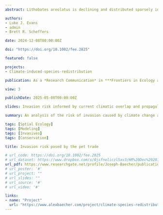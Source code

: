 ```yaml
---
abstract: Lithobates areolatus is declining and distributed sparsely in remnant prairie habitats of the central United States. Owing to their extensive use of crayfish/small mammal burrows and highly secretive nature, limited data exist regarding the life history of L. areolatus, particularly natural sources of mortality. Experimentally, two species of insect (both backswimmers [Notonecta spp.]) have been identified as predators of larval L. areolatus. Reported predators of post-metamorphic L. areolatus include Heterodon platirhinos (Eastern Hog-nosed Snake), Coluber constrictor (North American Racer), Thamnophis sirtalis (Common Gartersnake), and Procyon lotor (Raccoon); however, other common predators of ranid frogs such as snakes, birds, and mammals are suspected. Here we report the predation of L. areolatus by Nerodia erythrogaster (Plain-bellied Watersnake) and Lanius ludovicianus (Loggerhead Shrike) in northwest Arkansas, USA.

authors:
- Luke J. Evans
- admin
- Brett R. Scheffers

date: 2024-12-08T00:00:00Z

doi: "https://doi.org/10.1002/fee.2825"

featured: false

projects:
- Climate-induced-species-redistribution

publication: As a *Research Communication* in ***Frontiers in Ecology and the Environment***

view: 3

publishDate: 2025-05-08T00:00:00Z

slides: Invasion risk informed by current climatic overlap and propagule likelihood

summary: An analysis of the risk of invasion caused by climate change and the global pet trade

tags: [Sptial Ecology]
tags: [Modeling]
tags: [Invasives] 
tags: [Conservation]

title: Invasion risk posed by the pet trade

# url_code: https://doi.org/10.1002/fee.2825
# url_dataset: https://www.dropbox.com/s/0jsfnoliczl5xv3/HR%20Dec%202014%20ebook.pdf?dl=1
url_pdf: https://www.researchgate.net/profile/Joseph-Baecher/publication/387091102_Invasion_risk_posed_by_the_pet_trade/links/6761ce3ba3978e15e7906cf4/Invasion-risk-posed-by-the-pet-trade.pdf
# url_poster: '#'
# url_project: ""
# url_slides: ""
# url_source: '#'
# url_video: '#'

links:
- name: "Project"
  url: "https://www.alexbaecher.com/project/climate-species-redistribution"
---
```


